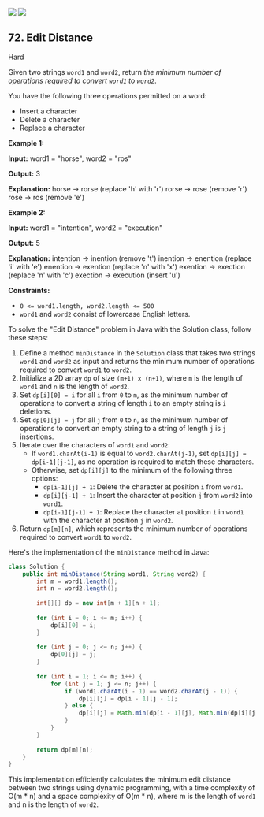 [![](https://img.shields.io/github/stars/LeetCode-Top-Interview-150/LeetCode-Top-Interview-150?label=Stars&style=flat-square)](https://github.com/LeetCode-Top-Interview-150/LeetCode-Top-Interview-150)
[![](https://img.shields.io/github/forks/LeetCode-Top-Interview-150/LeetCode-Top-Interview-150?label=Fork%20me%20on%20GitHub%20&style=flat-square)](https://github.com/LeetCode-Top-Interview-150/LeetCode-Top-Interview-150/fork)

## 72\. Edit Distance

Hard

Given two strings `word1` and `word2`, return _the minimum number of operations required to convert `word1` to `word2`_.

You have the following three operations permitted on a word:

*   Insert a character
*   Delete a character
*   Replace a character

**Example 1:**

**Input:** word1 = "horse", word2 = "ros"

**Output:** 3

**Explanation:** horse -> rorse (replace 'h' with 'r') rorse -> rose (remove 'r') rose -> ros (remove 'e') 

**Example 2:**

**Input:** word1 = "intention", word2 = "execution"

**Output:** 5

**Explanation:** intention -> inention (remove 't') inention -> enention (replace 'i' with 'e') enention -> exention (replace 'n' with 'x') exention -> exection (replace 'n' with 'c') exection -> execution (insert 'u') 

**Constraints:**

*   `0 <= word1.length, word2.length <= 500`
*   `word1` and `word2` consist of lowercase English letters.

To solve the "Edit Distance" problem in Java with the Solution class, follow these steps:

1. Define a method `minDistance` in the `Solution` class that takes two strings `word1` and `word2` as input and returns the minimum number of operations required to convert `word1` to `word2`.
2. Initialize a 2D array `dp` of size `(m+1) x (n+1)`, where `m` is the length of `word1` and `n` is the length of `word2`.
3. Set `dp[i][0] = i` for all `i` from `0` to `m`, as the minimum number of operations to convert a string of length `i` to an empty string is `i` deletions.
4. Set `dp[0][j] = j` for all `j` from `0` to `n`, as the minimum number of operations to convert an empty string to a string of length `j` is `j` insertions.
5. Iterate over the characters of `word1` and `word2`:
   - If `word1.charAt(i-1)` is equal to `word2.charAt(j-1)`, set `dp[i][j] = dp[i-1][j-1]`, as no operation is required to match these characters.
   - Otherwise, set `dp[i][j]` to the minimum of the following three options:
     - `dp[i-1][j] + 1`: Delete the character at position `i` from `word1`.
     - `dp[i][j-1] + 1`: Insert the character at position `j` from `word2` into `word1`.
     - `dp[i-1][j-1] + 1`: Replace the character at position `i` in `word1` with the character at position `j` in `word2`.
6. Return `dp[m][n]`, which represents the minimum number of operations required to convert `word1` to `word2`.

Here's the implementation of the `minDistance` method in Java:

```java
class Solution {
    public int minDistance(String word1, String word2) {
        int m = word1.length();
        int n = word2.length();
        
        int[][] dp = new int[m + 1][n + 1];
        
        for (int i = 0; i <= m; i++) {
            dp[i][0] = i;
        }
        
        for (int j = 0; j <= n; j++) {
            dp[0][j] = j;
        }
        
        for (int i = 1; i <= m; i++) {
            for (int j = 1; j <= n; j++) {
                if (word1.charAt(i - 1) == word2.charAt(j - 1)) {
                    dp[i][j] = dp[i - 1][j - 1];
                } else {
                    dp[i][j] = Math.min(dp[i - 1][j], Math.min(dp[i][j - 1], dp[i - 1][j - 1])) + 1;
                }
            }
        }
        
        return dp[m][n];
    }
}
```

This implementation efficiently calculates the minimum edit distance between two strings using dynamic programming, with a time complexity of O(m * n) and a space complexity of O(m * n), where m is the length of `word1` and n is the length of `word2`.